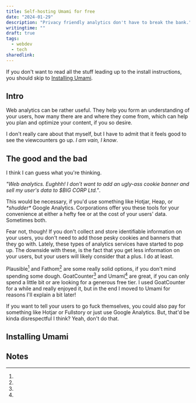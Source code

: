 ```yaml
---
title: Self-hosting Umami for free
date: "2024-01-29"
description: "Privacy friendly analytics don't have to break the bank."
writingtime: ""
draft: true
tags:
  - webdev
  - tech
sharedlink:
---
```


If you don't want to read all the stuff leading up to the install instructions, you should skip to [Installing Umami](#installing-umami).


## Intro
Web analytics can be rather useful. They help you form an understanding of your users, how many there are and where they come from, which can help you plan and optimize your content, if you so desire.

I don't really care about that myself, but I have to admit that it feels good to see the viewcounters go up. _I am vain, I know_.

## The good and the bad
I think I can guess what you're thinking.

_"Web analytics. Eughhh! I don't want to add an ugly-ass cookie banner and sell my user's data to $BIG CORP Ltd."_.

This would be necessary, if you'd use something like Hotjar, Heap, or _\*shudder\*_ Google Analytics. Corporations offer you these tools for your convenience at either a hefty fee or at the cost of your users' data. Sometimes both.

Fear not, though! If you don't collect and store identifiable information on your users, you don't need to add those pesky cookies and banners that they go with. Lately, these types of analytics services have started to pop up. The downside with these, is the fact that you get less information on your users, but your users will likely consider that a plus. I do at least.

Plausible[^1] and Fathom[^2] are some really solid options, if you don't mind spending some dough. GoatCounter[^3] and Umami[^4] are great, if you can only spend a little bit or are looking for a generous free tier. I used GoatCounter for a while and really enjoyed it, but in the end I moved to Umami for reasons I'll explain a bit later!

If you want to tell your users to go fuck themselves, you could also pay for something like Hotjar or Fullstory or just use Google Analytics. But, that'd be kinda disrespectful I think? Yeah, don't do that.

## Installing Umami

## Notes

[^1]:

[^2]:

[^3]:

[^4]:
